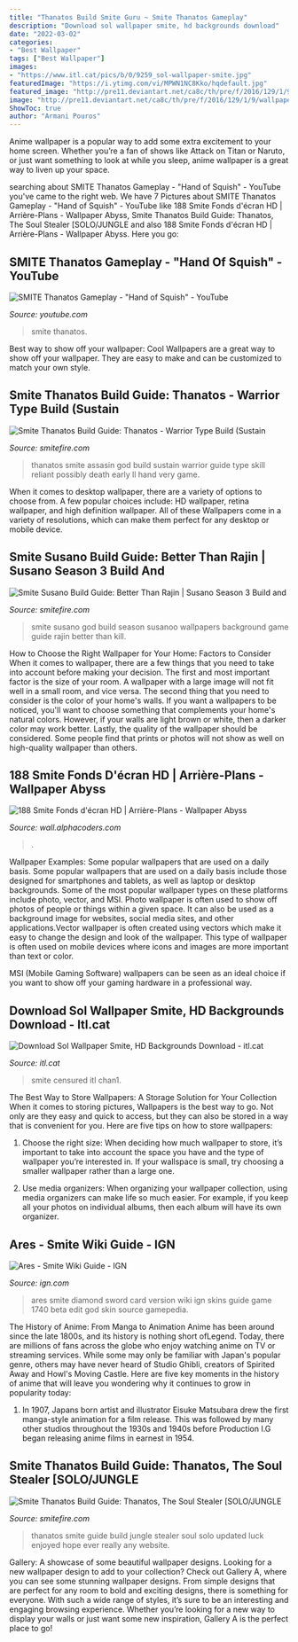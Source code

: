 ```yaml
---
title: "Thanatos Build Smite Guru ~ Smite Thanatos Gameplay"
description: "Download sol wallpaper smite, hd backgrounds download"
date: "2022-03-02"
categories:
- "Best Wallpaper"
tags: ["Best Wallpaper"]
images:
- "https://www.itl.cat/pics/b/0/9259_sol-wallpaper-smite.jpg"
featuredImage: "https://i.ytimg.com/vi/MPWN1NC8Kko/hqdefault.jpg"
featured_image: "http://pre11.deviantart.net/ca8c/th/pre/f/2016/129/1/9/wallpaper__susanoo_smite__by_xt0nx-da1yjqi.jpg"
image: "http://pre11.deviantart.net/ca8c/th/pre/f/2016/129/1/9/wallpaper__susanoo_smite__by_xt0nx-da1yjqi.jpg"
ShowToc: true
author: "Armani Pouros"
---
```



Anime wallpaper is a popular way to add some extra excitement to your home screen. Whether you’re a fan of shows like Attack on Titan or Naruto, or just want something to look at while you sleep, anime wallpaper is a great way to liven up your space.

	

		
searching about SMITE Thanatos Gameplay - &quot;Hand of Squish&quot; - YouTube you've came to the right web. We have 7 Pictures about SMITE Thanatos Gameplay - &quot;Hand of Squish&quot; - YouTube like 188 Smite Fonds d&#039;écran HD | Arrière-Plans - Wallpaper Abyss, Smite Thanatos Build Guide: Thanatos, The Soul Stealer [SOLO/JUNGLE and also 188 Smite Fonds d&#039;écran HD | Arrière-Plans - Wallpaper Abyss. Here you go:
		
    
## SMITE Thanatos Gameplay - &quot;Hand Of Squish&quot; - YouTube

<img loading=lazy src="https://i.ytimg.com/vi/MPWN1NC8Kko/hqdefault.jpg" onerror="this.onerror=null;this.src='https://tse1.mm.bing.net/th?id=OIP.Bvo1JwMJWr5tzEsFDI-q_wHaFj&amp;pid=15.1';" alt="SMITE Thanatos Gameplay - &quot;Hand of Squish&quot; - YouTube">

_Source: youtube.com_

>smite thanatos. 

	

Best way to show off your wallpaper:
Cool Wallpapers are a great way to show off your wallpaper. They are easy to make and can be customized to match your own style.

    
## Smite Thanatos Build Guide: Thanatos - Warrior Type Build (Sustain

<img loading=lazy src="http://pre13.deviantart.net/7e79/th/pre/i/2013/263/0/b/thanatos____smite_by_kala_a-d6n44ze.jpg" onerror="this.onerror=null;this.src='https://tse1.mm.bing.net/th?id=OIP.0ML4EYpMHKu9FoPMwfhhxgHaEK&amp;pid=15.1';" alt="Smite Thanatos Build Guide: Thanatos - Warrior Type Build (Sustain">

_Source: smitefire.com_

>thanatos smite assasin god build sustain warrior guide type skill reliant possibly death early ll hand very game. 

	

When it comes to desktop wallpaper, there are a variety of options to choose from. A few popular choices include: HD wallpaper, retina wallpaper, and high definition wallpaper. All of these Wallpapers come in a variety of resolutions, which can make them perfect for any desktop or mobile device. 

    
## Smite Susano Build Guide: Better Than Rajin | Susano Season 3 Build And

<img loading=lazy src="http://pre11.deviantart.net/ca8c/th/pre/f/2016/129/1/9/wallpaper__susanoo_smite__by_xt0nx-da1yjqi.jpg" onerror="this.onerror=null;this.src='https://tse1.mm.bing.net/th?id=OIP.OzNTI9M3j1RNUN6JeNq3lAHaEK&amp;pid=15.1';" alt="Smite Susano Build Guide: Better Than Rajin | Susano Season 3 Build and">

_Source: smitefire.com_

>smite susano god build season susanoo wallpapers background game guide rajin better than kill. 

	

How to Choose the Right Wallpaper for Your Home: Factors to Consider
When it comes to wallpaper, there are a few things that you need to take into account before making your decision. The first and most important factor is the size of your room. A wallpaper with a large image will not fit well in a small room, and vice versa. 
The second thing that you need to consider is the color of your home's walls. If you want a wallpapers to be noticed, you'll want to choose something that complements your home's natural colors. However, if your walls are light brown or white, then a darker color may work better. 
Lastly, the quality of the wallpaper should be considered. Some people find that prints or photos will not show as well on high-quality wallpaper than others.

    
## 188 Smite Fonds D&#039;écran HD | Arrière-Plans - Wallpaper Abyss

<img loading=lazy src="https://images8.alphacoders.com/565/565123.jpg" onerror="this.onerror=null;this.src='https://tse2.mm.bing.net/th?id=OIP.NhvSzqJ5BaPpdZQzoRZDHgHaEK&amp;pid=15.1';" alt="188 Smite Fonds d&#039;écran HD | Arrière-Plans - Wallpaper Abyss">

_Source: wall.alphacoders.com_

>. 

	

Wallpaper Examples: Some popular wallpapers that are used on a daily basis.
Some popular wallpapers that are used on a daily basis include those designed for smartphones and tablets, as well as laptop or desktop backgrounds. Some of the most popular wallpaper types on these platforms include photo, vector, and MSI. 
Photo wallpaper is often used to show off photos of people or things within a given space. It can also be used as a background image for websites, social media sites, and other applications.Vector wallpaper is often created using vectors which make it easy to change the design and look of the wallpaper. This type of wallpaper is often used on mobile devices where icons and images are more important than text or color. 

MSI (Mobile Gaming Software) wallpapers can be seen as an ideal choice if you want to show off your gaming hardware in a professional way.

    
## Download Sol Wallpaper Smite, HD Backgrounds Download - Itl.cat

<img loading=lazy src="https://www.itl.cat/pics/b/0/9259_sol-wallpaper-smite.jpg" onerror="this.onerror=null;this.src='https://tse4.mm.bing.net/th?id=OIP.yoo_zFHuN3UdQ61CQhjUQQHaJI&amp;pid=15.1';" alt="Download Sol Wallpaper Smite, HD Backgrounds Download - itl.cat">

_Source: itl.cat_

>smite censured itl chan1. 

	

The Best Way to Store Wallpapers: A Storage Solution for Your Collection
When it comes to storing pictures, Wallpapers is the best way to go. Not only are they easy and quick to access, but they can also be stored in a way that is convenient for you. Here are five tips on how to store wallpapers:
1) Choose the right size: When deciding how much wallpaper to store, it’s important to take into account the space you have and the type of wallpaper you’re interested in. If your wallspace is small, try choosing a smaller wallpaper rather than a large one.

2) Use media organizers: When organizing your wallpaper collection, using media organizers can make life so much easier. For example, if you keep all your photos on individual albums, then each album will have its own organizer.

    
## Ares - Smite Wiki Guide - IGN

<img loading=lazy src="https://oyster.ignimgs.com/mediawiki/apis.ign.com/smite/0/01/Ares_Diamond_Sword_Card.png?width=325" onerror="this.onerror=null;this.src='https://tse4.mm.bing.net/th?id=OIP.LTGlfZtsJhNmhkmUl32wPgAAAA&amp;pid=15.1';" alt="Ares - Smite Wiki Guide - IGN">

_Source: ign.com_

>ares smite diamond sword card version wiki ign skins guide game 1740 beta edit god skin source gamepedia. 

	

The History of Anime: From Manga to Animation
Anime has been around since the late 1800s, and its history is nothing short ofLegend. Today, there are millions of fans across the globe who enjoy watching anime on TV or streaming services. While some may only be familiar with Japan's popular genre, others may have never heard of Studio Ghibli, creators of Spirited Away and Howl's Moving Castle. Here are five key moments in the history of anime that will leave you wondering why it continues to grow in popularity today:
1) In 1907, Japans born artist and illustrator Eisuke Matsubara drew the first manga-style animation for a film release. This was followed by many other studios throughout the 1930s and 1940s before Production I.G began releasing anime films in earnest in 1954.

    
## Smite Thanatos Build Guide: Thanatos, The Soul Stealer [SOLO/JUNGLE

<img loading=lazy src="http://i.imgur.com/8XmjDXM.png" onerror="this.onerror=null;this.src='https://tse1.mm.bing.net/th?id=OIP.k6WMwtYnoB15Gzl1rUoQXAHaEK&amp;pid=15.1';" alt="Smite Thanatos Build Guide: Thanatos, The Soul Stealer [SOLO/JUNGLE">

_Source: smitefire.com_

>thanatos smite guide build jungle stealer soul solo updated luck enjoyed hope ever really any website. 

	

Gallery: A showcase of some beautiful wallpaper designs.
Looking for a new wallpaper design to add to your collection? Check out Gallery A, where you can see some stunning wallpaper designs. From simple designs that are perfect for any room to bold and exciting designs, there is something for everyone. With such a wide range of styles, it’s sure to be an interesting and engaging browsing experience. Whether you’re looking for a new way to display your walls or just want some new inspiration, Gallery A is the perfect place to go!





	
	
